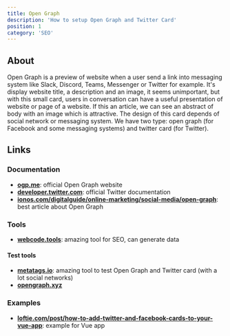 ```yaml
---
title: Open Graph
description: 'How to setup Open Graph and Twitter Card'
position: 1
category: 'SEO'
---
```


## About

Open Graph is a preview of website when a user send a link into messaging system like Slack, Discord, Teams, Messenger or Twitter for example. It's display website title, a description and an image, it seems unimportant, but with this small card, users in conversation can have a useful presentation of website or page of a website. If this an article, we can see an abstract of body with an image which is attractive. The design of this card depends of social network or messaging system. We have two type: open graph (for Facebook and some messaging systems) and twitter card (for Twitter).

<app-img source="og-discord.webp" zoom legend="A preview of this website on Discord."></app-img>

<app-img source="og-discord-details.webp" zoom legend="A preview of an article of this website on Discord."></app-img>

## Links

### Documentation

- [**ogp.me**](https://ogp.me): official Open Graph website
- [**developer.twitter.com**](https://developer.twitter.com/en/docs/twitter-for-websites/cards/overview/abouts-cards): official Twitter documentation
- [**ionos.com/digitalguide/online-marketing/social-media/open-graph**](https://www.ionos.com/digitalguide/online-marketing/social-media/open-graph): best article about Open Graph

### Tools

- [**webcode.tools**](https://webcode.tools): amazing tool for SEO, can generate data

#### Test tools

- [**metatags.io**](https://metatags.io): amazing tool to test Open Graph and Twitter card (with a lot social networks)
- [**opengraph.xyz**](https://www.opengraph.xyz)

### Examples

- [**loftie.com/post/how-to-add-twitter-and-facebook-cards-to-your-vue-app**](https://loftie.com/post/how-to-add-twitter-and-facebook-cards-to-your-vue-app): example for Vue app

